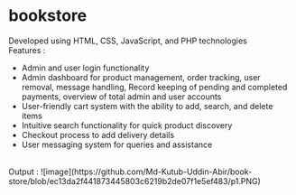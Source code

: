 # bookstore

Developed using HTML, CSS, JavaScript, and PHP technologies</br>
Features : </br>
<ul>
  <li>Admin and user login functionality</li>
  <li>Admin dashboard for product management, order tracking, user removal, message handling, Record keeping of pending and completed payments, overview of total admin and user accounts</li>
  <li>User-friendly cart system with the ability to add, search, and delete items</li>
  <li>Intuitive search functionality for quick product discovery</li>
  <li>Checkout process to add delivery details</li>
  <li>User messaging system for queries and assistance</li>
</ul>
</br>
Output :
![image](https://github.com/Md-Kutub-Uddin-Abir/book-store/blob/ec13da2f441873445803c6219b2de07f1e5ef483/p1.PNG)
